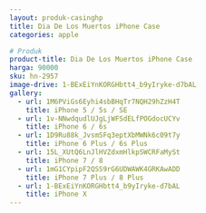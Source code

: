 ```yaml
---
layout: produk-casinghp
title: Dia De Los Muertos iPhone Case
categories: apple

# Produk
product-title: Dia De Los Muertos iPhone Case
harga: 90000
sku: hn-2957
image-drive: 1-BExEiYnKORGHbtt4_b9yIryke-d7bAL
gallery:
  - url: 1M6PViGs6Eyhi4sbBHqTr7NQH29hZzH4T
    title: iPhone 5 / 5s / SE
  - url: 1v-NNwdqudlUJgLjWFSdELfPOGdocUCYv
    title: iPhone 6 / 6s
  - url: 1D9Ru88k_JvsmSFq3eptXbMWNk6c09t7y
    title: iPhone 6 Plus / 6s Plus
  - url: 15L_XUtQ6LnJlHVZdxmHlkpSWCRFaMySt
    title: iPhone 7 / 8
  - url: 1mG1CYpipF2QSS9rG6UDWAWK4GRKAwADD
    title: iPhone 7 Plus / 8 Plus
  - url: 1-BExEiYnKORGHbtt4_b9yIryke-d7bAL
    title: iPhone X
---
```

